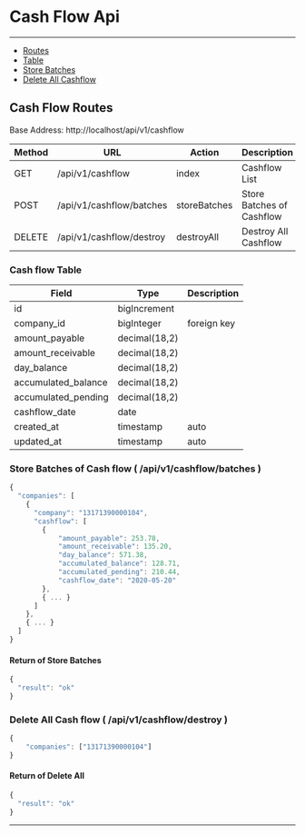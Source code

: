 # Cash Flow Api

---

-   [Routes](#cashflow-routes)
-   [Table](#cashflow-table)
-   [Store Batches](#cashflow-batches)
-   [Delete All Cashflow](#cashflow-destroy)

<a name="cashflow-routes"></a>

## Cash Flow Routes

Base Address: http://localhost/api/v1/cashflow

| Method | URL                      | Action       | Description               |
| ------ | ------------------------ | ------------ | ------------------------- |
| GET    | /api/v1/cashflow         | index        | Cashflow List             |
| POST   | /api/v1/cashflow/batches | storeBatches | Store Batches of Cashflow |
| DELETE | /api/v1/cashflow/destroy | destroyAll   | Destroy All Cashflow      |

<a name="cashflow-table"></a>

### Cash flow Table

| Field               | Type          | Description |
| ------------------- | ------------- | ----------- |
| id                  | bigIncrement  |             |
| company_id          | bigInteger    | foreign key |
| amount_payable      | decimal(18,2) |             |
| amount_receivable   | decimal(18,2) |             |
| day_balance         | decimal(18,2) |             |
| accumulated_balance | decimal(18,2) |             |
| accumulated_pending | decimal(18,2) |             |
| cashflow_date       | date          |             |
| created_at          | timestamp     | auto        |
| updated_at          | timestamp     | auto        |

<a name="cashflow-batches"></a>

### Store Batches of Cash flow ( /api/v1/cashflow/batches )

```javascript
{
  "companies": [
    {
      "company": "13171390000104",
      "cashflow": [
        {
            "amount_payable": 253.78,
            "amount_receivable": 135.20,
            "day_balance": 571.38,
            "accumulated_balance": 128.71,
            "accumulated_pending": 210.44,
            "cashflow_date": "2020-05-20"
        },
        { ... }
      ]
    },
    { ... }
  ]
}

```

#### Return of Store Batches

```javascript
{
  "result": "ok"
}
```

<a name="cashflow-destroy"></a>

### Delete All Cash flow ( /api/v1/cashflow/destroy )

```javascript
{
	"companies": ["13171390000104"]
}
```

#### Return of Delete All

```javascript
{
  "result": "ok"
}
```

---
